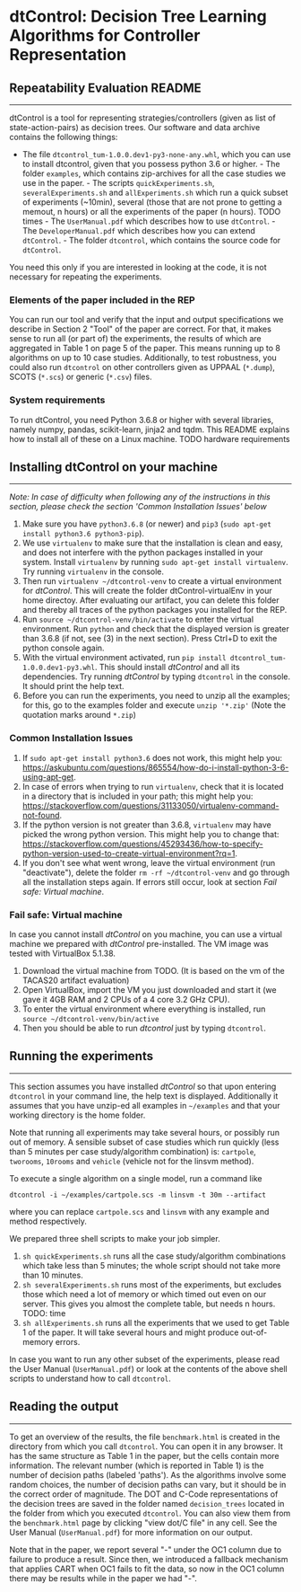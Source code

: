 
# dtControl: Decision Tree Learning Algorithms for Controller Representation

## Repeatability Evaluation README
----------------------------------

dtControl is a tool for representing strategies/controllers (given as list of state-action-pairs) as decision trees.
Our software and data archive contains the following things:
   - The file `dtcontrol_tum-1.0.0.dev1-py3-none-any.whl`, which you can use to install dtcontrol, given that you possess python 3.6 or higher.
    - The folder `examples`, which contains zip-archives for all the case studies we use in the paper.
    - The scripts `quickExperiments.sh`, `severalExperiments.sh` and `allExperiments.sh` which run a quick subset of  experiments (~10min), several (those that are not prone to getting a memout, n hours) or all the experiments of the paper (n hours). TODO times
    - The `UserManual.pdf` which describes how to use `dtControl`.
    - The `DeveloperManual.pdf` which describes how you can extend `dtControl`.
    - The folder `dtcontrol`, which contains the source code for `dtControl`. 

You need this only if you are interested in looking at the code, it is not necessary for repeating the experiments.


### Elements of the paper included in the REP 

You can run our tool and verify that the input and output specifications we describe in Section 2 "Tool" of the paper are correct. For that, it makes sense to run all (or part of) the experiments, the results of which are aggregated in Table 1 on page 5 of the paper. This means running up to 8 algorithms on up to 10 case studies. Additionally, to test robustness, you could also run `dtcontrol` on other controllers given as UPPAAL (`*.dump`), SCOTS (`*.scs`) or generic (`*.csv`) files.


### System requirements 

To run dtControl, you need Python 3.6.8 or higher with several libraries, namely numpy, pandas, scikit-learn, jinja2 and tqdm. This README explains how to install all of these on a Linux machine. TODO hardware requirements


## Installing dtControl on your machine
---------------------------------------

_Note: In case of difficulty when following any of the instructions in this section, please check the section 'Common Installation Issues' below_

1. Make sure you have `python3.6.8` (or newer) and `pip3` (`sudo apt-get install python3.6 python3-pip`).
2. We use `virtualenv` to make sure that the installation is clean and easy, and does not interfere with the python packages installed in your system. Install `virtualenv` by running `sudo apt-get install virtualenv`. Try running `virtualenv` in the console. 
3. Then run `virtualenv ~/dtcontrol-venv` to create a virtual environment for _dtControl_. This will create the folder dtControl-virtualEnv in your home directoy. After evaluating our artifact, you can delete this folder and thereby all traces of the python packages you installed for the REP.
4. Run `source ~/dtcontrol-venv/bin/activate` to enter the virtual environment. Run `python` and check that the displayed version is greater than 3.6.8 (if not, see (3) in the next section). Press Ctrl+D to exit the python console again.
5. With the virtual environment activated, run `pip install dtcontrol_tum-1.0.0.dev1-py3.whl`. This should install _dtControl_ and all its dependencies. Try running _dtControl_ by typing `dtcontrol` in the console. It should print the help text.
6. Before you can run the experiments, you need to unzip all the examples; for this, go to the examples folder and execute    `unzip '*.zip'` (Note the quotation marks around `*.zip`)


### Common Installation Issues

1. If `sudo apt-get install python3.6` does not work, this might help you: https://askubuntu.com/questions/865554/how-do-i-install-python-3-6-using-apt-get.
2. In case of errors when trying to run `virtualenv`, check that it is located in a directory that is included in your path; this might help you: https://stackoverflow.com/questions/31133050/virtualenv-command-not-found.
3. If the python version is not greater than 3.6.8, `virtualenv` may have picked the wrong python version. This might help you to change that: https://stackoverflow.com/questions/45293436/how-to-specify-python-version-used-to-create-virtual-environment?rq=1.
4. If you don't see what went wrong, leave the virtual environment (run "deactivate"), delete the folder `rm -rf ~/dtcontrol-venv` and go through all the installation steps again. If errors still occur, look at section _Fail safe: Virtual machine_.


### Fail safe: Virtual machine

In case you cannot install _dtControl_ on you machine, you can use a virtual machine we prepared with _dtControl_ pre-installed. The VM image was tested with VirtualBox 5.1.38.
1. Download the virtual machine from TODO. (It is based on the vm of the TACAS20 artifact evaluation)
2. Open VirtualBox, import the VM you just downloaded and start it (we gave it 4GB RAM and 2 CPUs of a 4 core 3.2 GHz CPU).
3. To enter the virtual environment where everything is installed, run `source ~/dtcontrol-venv/bin/active`
4. Then you should be able to run _dtcontrol_ just by typing `dtcontrol`.


## Running the experiments
--------------------------

This section assumes you have installed _dtControl_ so that upon entering `dtcontrol` in your command line, the help text is displayed. Additionally it assumes that you have unzip-ed all examples in `~/examples` and that your working directory is the home folder.

Note that running all experiments may take several hours, or possibly run out of memory. A sensible subset of case studies which run quickly (less than 5 minutes per case study/algorithm combination) is: `cartpole`, `tworooms`, `10rooms` and `vehicle` (vehicle not for the linsvm method).

To execute a single algorithm on a single model, run a command like
```
dtcontrol -i ~/examples/cartpole.scs -m linsvm -t 30m --artifact
```
where you can replace `cartpole.scs` and `linsvm` with any example and method respectively.
   
We prepared three shell scripts to make your job simpler.
1. `sh quickExperiments.sh` runs all the case study/algorithm combinations which take less than 5 minutes; the whole script should not take more than 10 minutes.
2. `sh severalExperiments.sh` runs most of the experiments, but excludes those which need a lot of memory or which timed out even on our server. This gives you almost the complete table, but needs n hours. TODO: time
3. `sh allExperiments.sh` runs all the experiments that we used to get Table 1 of the paper. It will take several hours and might produce out-of-memory errors.

In case you want to run any other subset of the experiments, please read the User Manual (`UserManual.pdf`) or look at the contents of the above shell scripts to understand how to call `dtcontrol`.


## Reading the output
---------------------

To get an overview of the results, the file `benchmark.html` is created in the directory from which you call `dtcontrol`.  You can open it in any browser. It has the same structure as Table 1 in the paper, but the cells contain more information. The relevant number (which is reported in Table 1) is the number of decision paths (labeled 'paths'). As the algorithms involve some random choices, the number of decision paths can vary, but it should be in the correct order of magnitude. The DOT and C-Code representations of the decision trees are saved in the folder named `decision_trees` located in the folder from which you executed `dtcontrol`. You can also view them from the `benchmark.html` page by clicking "view dot/C file" in any cell. See the User Manual (`UserManual.pdf`) for more information on our output.

Note that in the paper, we report several "-" under the OC1 column due to failure to produce a result. Since then, we introduced a fallback mechanism that applies CART when OC1 fails to fit the data, so now in the OC1 column there may be results while in the paper we had "-".

